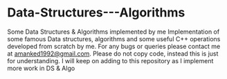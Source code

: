 # Data-Structures---Algorithms
Some Data Structures & Algorithms implemented by me
Implementation of some famous Data structures, algorithms and some useful C++ operations developed from scratch by me.
For any bugs or queries please contact me at amanked1992@gmail.com.
Please do not copy code, instead this is just for understanding.
I will keep on adding to this repository as I implement more work in DS & Algo
